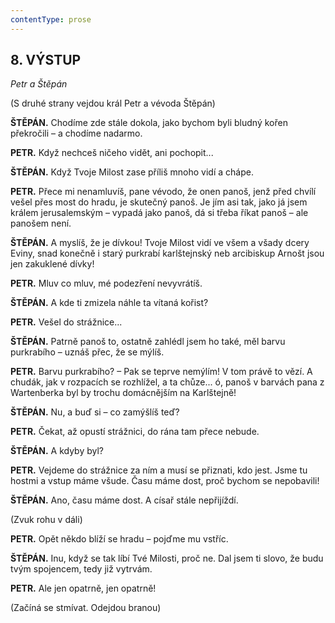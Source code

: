 ```yaml
---
contentType: prose
---
```


<section>

## 8\. VÝSTUP

_Petr a Štěpán_  

(S druhé strany vejdou král Petr a vévoda Štěpán)

**ŠTĚPÁN.** Chodíme zde stále dokola, jako bychom byli bludný kořen překročili – a chodíme nadarmo.

**PETR.** Když nechceš ničeho vidět, ani pochopit...

**ŠTĚPÁN.** Když Tvoje Milost zase příliš mnoho vidí a chápe.

**PETR.** Přece mi nenamluvíš, pane vévodo, že onen panoš, jenž před chvílí vešel přes most do hradu, je skutečný panoš. Je jím asi tak, jako já jsem králem jerusalemským – vypadá jako panoš, dá si třeba říkat panoš – ale panošem není.

**ŠTĚPÁN.** A myslíš, že je dívkou! Tvoje Milost vidí ve všem a všady dcery Eviny, snad konečně i starý purkrabí karlštejnský neb arcibiskup Arnošt jsou jen zakuklené dívky!

**PETR.** Mluv co mluv, mé podezření nevyvrátíš.

**ŠTĚPÁN.** A kde ti zmizela náhle ta vítaná kořist?

**PETR.** Vešel do strážnice...

**ŠTĚPÁN.** Patrně panoš to, ostatně zahlédl jsem ho také, měl barvu purkrabího – uznáš přec, že se mýlíš.

**PETR.** Barvu purkrabího? – Pak se teprve nemýlím! V tom právě to vězí. A chudák, jak v rozpacích se rozhlížel, a ta chůze... ó, panoš v barvách pana z Wartenberka byl by trochu domácnějším na Karlštejně!

**ŠTĚPÁN.** Nu, a buď si – co zamýšlíš teď?

**PETR.** Čekat, až opustí strážnici, do rána tam přece nebude.

**ŠTĚPÁN.** A kdyby byl?

**PETR.** Vejdeme do strážnice za ním a musí se přiznati, kdo jest. Jsme tu hostmi a vstup máme všude. Času máme dost, proč bychom se nepobavili!

**ŠTĚPÁN.** Ano, času máme dost. A císař stále nepřijíždí. 

(Zvuk rohu v dáli)

**PETR.** Opět někdo blíží se hradu – pojďme mu vstříc.

**ŠTĚPÁN.** Inu, když se tak líbí Tvé Milosti, proč ne. Dal jsem ti slovo, že budu tvým spojencem, tedy již vytrvám.

**PETR.** Ale jen opatrně, jen opatrně! 

(Začíná se stmívat. Odejdou branou)

</section>
